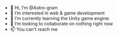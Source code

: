 - 👋 Hi, I’m @Astro-gram
- 👀 I’m interested in web & game development
- 🌱 I’m currently learning the Unity game engine.
- 💞️ I’m looking to collaborate on nothing right now
- 📫 You can't reach me

<!---
Astro-gram/Astro-gram is a ✨ special ✨ repository because its `README.md` (this file) appears on your GitHub profile.
You can click the Preview link to take a look at your changes.
--->
